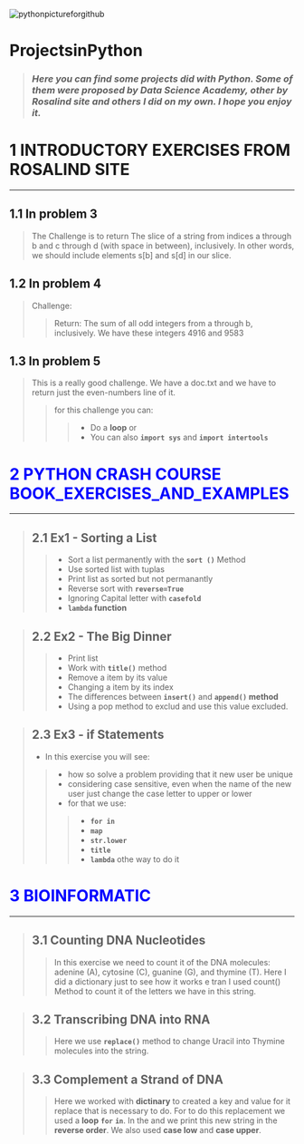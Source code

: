 ![pythonpictureforgithub](https://user-images.githubusercontent.com/67904287/107618268-0dc24e80-6c30-11eb-93d9-9575e0fc261e.jpg)



# ProjectsinPython
>### *Here you can find some projects did with Python. Some of them were proposed by Data Science Academy, other by Rosalind site and others I did on my own. I hope you enjoy it.*


# 1 INTRODUCTORY EXERCISES FROM ROSALIND SITE 
***

## 1.1 In problem 3 
>The Challenge is to return The slice of a string from indices a through b and c through d (with space in between), inclusively. In other words, we should include elements s[b] and s[d] in our slice.

## 1.2 In problem 4 
>Challenge: 
>>Return: The sum of all odd integers from a through b, inclusively. We have these integers 4916 and 9583

## 1.3 In problem 5 
>This is a really good challenge. We have a doc.txt and we have to return just the even-numbers line of it. 
>>for this challenge you can:  
>>>* Do a __loop__ or 
>>>* You can also __`import sys`__ and __`import intertools`__ 
           
# <font color="blue"> 2 PYTHON CRASH COURSE BOOK_EXERCISES_AND_EXAMPLES<font>
***
>## 2.1 Ex1 - Sorting a List
>>* Sort a list permanently with the __`sort ()`__ Method
>>* Use sorted list with tuplas
>>* Print list as sorted but not permanantly
>>* Reverse sort with __`reverse=True`__
>>* Ignoring Capital letter with __`casefold`__
>>* __`lambda` function__
    
>## 2.2 Ex2 - The Big Dinner
>>* Print list
>>* Work with __`title()`__ method
>>* Remove a item by its value
>>* Changing a item by its index
>>* The differences between __`insert()`__ and __`append()` method__
>>* Using a pop method to exclud and use this value excluded.

>## 2.3 Ex3 - if Statements
 >* In this exercise you will see:
 >>   * how so solve a problem providing that it new user be unique
 >>   * considering case sensitive, even when the name of the new user just change the case letter to upper or lower
 >>   * for that we use:
 >>> * __`for in`__
 >>> * __`map`__
 >>> * __`str.lower`__
 >>> * __`title`__
 >>> * __`lambda`__ othe way to do it

   
# 3 BIOINFORMATIC     
***   
>## 3.1 Counting DNA Nucleotides
>>In this exercise we need to count it of the DNA molecules:  adenine (A), cytosine (C), guanine (G), and thymine (T).
>>Here I did a dictionary just to see how it works e tran I used count() Method to count it of the letters we have in this string.
    
>## 3.2 Transcribing DNA into RNA
>>Here we use __`replace()`__ method to change Uracil into Thymine molecules into the string.

>## 3.3 Complement a Strand of DNA
>>Here we worked with __dictinary__ to created a key and value for it replace that is necessary to do.
>>For to do this replacement we used a __loop__ __`for`__ __`in`__.
>>In the and we print this new string in the __reverse order__.
>>We also used __case low__ and __case upper__.

